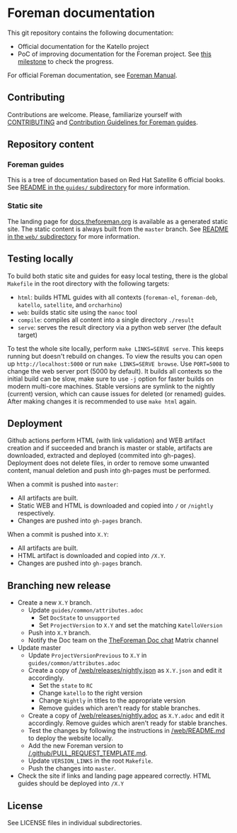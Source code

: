 # Foreman documentation

This git repository contains the following documentation:

* Official documentation for the Katello project
* PoC of improving documentation for the Foreman project. See [this milestone](https://github.com/theforeman/foreman-documentation/milestone/3) to check the progress.

For official Foreman documentation, see [Foreman Manual](https://theforeman.org/manuals/latest/index.html).

## Contributing

Contributions are welcome.
Please, familiarize yourself with [CONTRIBUTING](CONTRIBUTING.md) and [Contribution Guidelines for Foreman guides](guides/README.md#contribution-guidelines).

## Repository content

### Foreman guides

This is a tree of documentation based on Red Hat Satellite 6 official books.
See [README in the `guides/` subdirectory](guides/README.md) for more information.

### Static site

The landing page for [docs.theforeman.org](https://docs.theforeman.org) is available as a generated static site.
The static content is always built from the `master` branch.
See [README in the `web/` subdirectory](web/README.md) for more information.

## Testing locally

To build both static site and guides for easy local testing, there is the global `Makefile` in the root directory with the following targets:

* `html`: builds HTML guides with all contexts (`foreman-el`, `foreman-deb`, `katello`, `satellite`, and `orcharhino`)
* `web`: builds static site using the `nanoc` tool
* `compile`: compiles all content into a single directory `./result`
* `serve`: serves the result directory via a python web server (the default target)

To test the whole site locally, perform `make LINKS=SERVE serve`.
This keeps running but doesn't rebuild on changes.
To view the results you can open up `http://localhost:5000` or run `make LINKS=SERVE browse`.
Use `PORT=5008` to change the web server port (5000 by default).
It builds all contexts so the initial build can be slow, make sure to use `-j` option for faster builds on modern multi-core machines.
Stable versions are symlink to the nightly (current) version, which can cause issues for deleted (or renamed) guides.
After making changes it is recommended to use `make html` again.

## Deployment

Github actions perform HTML (with link validation) and WEB artifact creation and if succeeded and branch is master or stable, artifacts are downloaded, extracted and deployed (commited into gh-pages). Deployment does not delete files, in order to remove some unwanted content, manual deletion and push into gh-pages must be performed.

When a commit is pushed into `master`:

* All artifacts are built.
* Static WEB and HTML is downloaded and copied into `/` or `/nightly` respectively.
* Changes are pushed into `gh-pages` branch.

When a commit is pushed into `X.Y`:

* All artifacts are built.
* HTML artifact is downloaded and copied into `/X.Y`.
* Changes are pushed into `gh-pages` branch.

## Branching new release

* Create a new `X.Y` branch.
  * Update `guides/common/attributes.adoc`
    * Set `DocState` to `unsupported`
    * Set `ProjectVersion` to `X.Y` and set the matching `KatelloVersion`
  * Push into `X.Y` branch.
  * Notify the Doc team on the [TheForeman Doc chat](https://matrix.to/#/#theforeman-doc:matrix.org) Matrix channel
* Update master
  * Update `ProjectVersionPrevious` to `X.Y` in `guides/common/attributes.adoc`
  * Create a copy of [/web/releases/nightly.json](https://github.com/theforeman/foreman-documentation/tree/master/web/releases/nightly.json) as `X.Y.json` and edit it accordingly.
    * Set the `state` to `RC`
    * Change `katello` to the right version
    * Change `Nightly` in titles to the appropriate version
    * Remove guides which aren't ready for stable branches.
  * Create a copy of [/web/releases/nightly.adoc](https://github.com/theforeman/foreman-documentation/tree/master/web/releases/nightly.adoc) as `X.Y.adoc` and edit it accordingly. Remove guides which aren't ready for stable branches.
  * Test the changes by following the instructions in [/web/README.md](https://github.com/theforeman/foreman-documentation/tree/master/web/README.md) to deploy the website locally.
  * Add the new Foreman version to [/.github/PULL_REQUEST_TEMPLATE.md](https://github.com/theforeman/foreman-documentation/blob/master/.github/PULL_REQUEST_TEMPLATE.md).
  * Update `VERSION_LINKS` in the root `Makefile`.
  * Push the changes into `master`.
* Check the site if links and landing page appeared correctly. HTML guides should be deployed into `/X.Y`

## License

See LICENSE files in individual subdirectories.
